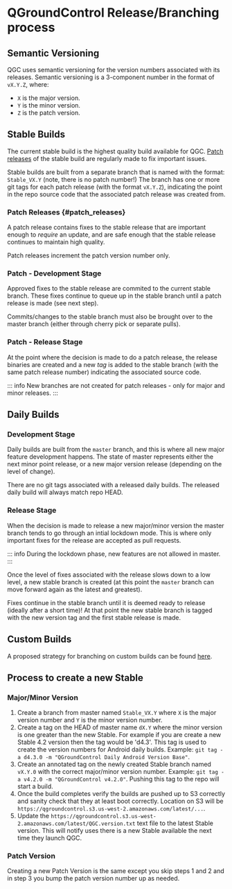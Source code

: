 # QGroundControl Release/Branching process

## Semantic Versioning

QGC uses semantic versioning for the version numbers associated with its releases.
Semantic versioning is a 3-component number in the format of `vX.Y.Z`, where:

- `X` is the major version.
- `Y` is the minor version.
- `Z` is the patch version.

## Stable Builds

The current stable build is the highest quality build available for QGC.
[Patch releases](#patch_releases) of the stable build are regularly made to fix important issues.

Stable builds are built from a separate branch that is named with the format: `Stable_VX.Y` (note, there is no patch number!)
The branch has one or more git tags for each patch release (with the format `vX.Y.Z`), indicating the point in the repo source code that the associated patch release was created from.

### Patch Releases {#patch_releases}

A patch release contains fixes to the stable release that are important enough to _require_ an update, and are safe enough that the stable release continues to maintain high quality.

Patch releases increment the patch version number only.

### Patch - Development Stage

Approved fixes to the stable release are commited to the current stable branch.
These fixes continue to queue up in the stable branch until a patch release is made (see next step).

Commits/changes to the stable branch must also be brought over to the master branch (either through cherry pick or separate pulls).

### Patch - Release Stage

At the point where the decision is made to do a patch release, the release binaries are created and a new _tag_ is added to the stable branch (with the same patch release number) indicating the associated source code.

::: info
New branches are not created for patch releases - only for major and minor releases.
:::

## Daily Builds

### Development Stage

Daily builds are built from the `master` branch, and this is where all new major feature development happens.
The state of master represents either the next minor point release, or a new major version release (depending on the level of change).

There are no git tags associated with a released daily builds.
The released daily build will always match repo HEAD.

### Release Stage

When the decision is made to release a new major/minor version the master branch tends to go through an intial lockdown mode.
This is where only important fixes for the release are accepted as pull requests.

::: info
During the lockdown phase, new features are not allowed in master.
:::

Once the level of fixes associated with the release slows down to a low level, a new stable branch is created (at this point the `master` branch can move forward again as the latest and greatest).

Fixes continue in the stable branch until it is deemed ready to release (ideally after a short time)!
At that point the new stable branch is tagged with the new version tag and the first stable release is made.

## Custom Builds

A proposed strategy for branching on custom builds can be found [here](custom_build/release_branching_process.md).

## Process to create a new Stable

### Major/Minor Version

1. Create a branch from master named `Stable_VX.Y` where `X` is the major version number and `Y` is the minor version number.
1. Create a tag on the HEAD of master name `dX.Y` where the minor version is one greater than the new Stable. For example if you are create a new Stable 4.2 version then the tag would be 'd4.3'. This tag is used to create the version numbers for Android daily builds. Example: `git tag -a d4.3.0 -m "QGroundControl Daily Android Version Base"`.
1. Create an annotated tag on the newly created Stable branch named `vX.Y.0` with the correct major/minor version number. Example: `git tag -a v4.2.0 -m "QGroundControl v4.2.0"`. Pushing this tag to the repo will start a build.
1. Once the build completes verify the builds are pushed up to S3 correctly and sanity check that they at least boot correctly. Location on S3 will be `https://qgroundcontrol.s3.us-west-2.amazonaws.com/latest/...`.
1. Update the `https://qgroundcontrol.s3.us-west-2.amazonaws.com/latest/QGC.version.txt` text file to the latest Stable version. This will notify uses there is a new Stable available the next time they launch QGC.

### Patch Version

Creating a new Patch Version is the same except you skip steps 1 and 2 and in step 3 you bump the patch version number up as needed.
